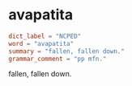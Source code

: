 # avapatita

``` toml
dict_label = "NCPED"
word = "avapatita"
summary = "fallen, fallen down."
grammar_comment = "pp mfn."
```

fallen, fallen down.

